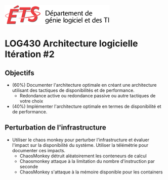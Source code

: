 ![log](../doc/assets/logo-logti.png)

# LOG430 Architecture logicielle Itération #2

## Objectifs
- (60%) Documenter l'architecture optimale en créant une architecture utilisant des tactiques de disponibilités et de performance.
  - Redondance active ou redondance passive ou autre tactiques de votre choix
- (40%) Implémenter l'architecture optimale en termes de disponibilité et de performance.

## Perturbation de l'infrastructure
- Utiliser le chaos monkey pour perturber l'infrastructure et évaluer l'impact sur la disponibilité du système.  Utiliser la télémétrie pour documenter ces impacts.
  - ChaosMonkey détruit aléatoirement les conteneurs de calcul
  - Chaosmonkey attaque à la limitation du nombre d'instruction par seconde
  - ChaosMonkey s'attaque à la mémoire disponible pour les containers
